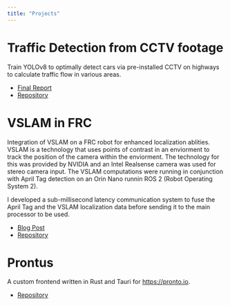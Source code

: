 ```yaml
---
title: "Projects"
---
```

# Traffic Detection from CCTV footage
Train YOLOv8 to optimally detect cars via pre-installed CCTV on highways to calculate traffic flow in various areas.

- [Final Report](https://raw.githubusercontent.com/arihant2math/msb_final_project/master/MSB%20Final%20Report.pdf)
- [Repository](https://github.com/arihant2math/msb_final_project)

# VSLAM in FRC
Integration of VSLAM on a FRC robot for enhanced localization ablities.
VSLAM is a technology that uses points of contrast in an enviorment to track the position of the camera within the enviorment.
The technology for this was provided by NVIDIA and an Intel Realsense camera was used for stereo camera input.
The VSLAM computations were running in conjunction with April Tag detection on an Orin Nano runnin ROS 2 (Robot Operating System 2).

I developed a sub-millisecond latency communication system to fuse the April Tag and the VSLAM localization data before sending it to the main processor to be used.

- [Blog Post](https://pixelators.org/blog/2024_05_25_orin_coprocessor/)
- [Repository](https://github.com/Pixelators4014/pixelization_rs)

# Prontus
A custom frontend written in Rust and Tauri for https://pronto.io.

- [Repository](https://github.com/arihant2math/prontus/)
